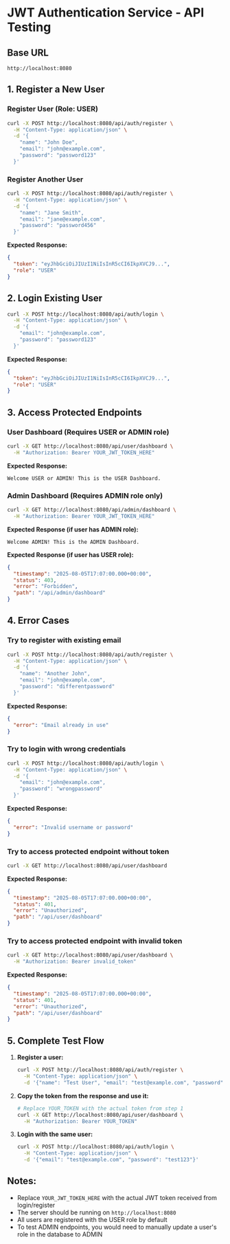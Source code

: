 # JWT Authentication Service - API Testing

## Base URL
```
http://localhost:8080
```

## 1. Register a New User

### Register User (Role: USER)
```bash
curl -X POST http://localhost:8080/api/auth/register \
  -H "Content-Type: application/json" \
  -d '{
    "name": "John Doe",
    "email": "john@example.com",
    "password": "password123"
  }'
```

### Register Another User
```bash
curl -X POST http://localhost:8080/api/auth/register \
  -H "Content-Type: application/json" \
  -d '{
    "name": "Jane Smith",
    "email": "jane@example.com",
    "password": "password456"
  }'
```

**Expected Response:**
```json
{
  "token": "eyJhbGciOiJIUzI1NiIsInR5cCI6IkpXVCJ9...",
  "role": "USER"
}
```

## 2. Login Existing User

```bash
curl -X POST http://localhost:8080/api/auth/login \
  -H "Content-Type: application/json" \
  -d '{
    "email": "john@example.com",
    "password": "password123"
  }'
```

**Expected Response:**
```json
{
  "token": "eyJhbGciOiJIUzI1NiIsInR5cCI6IkpXVCJ9...",
  "role": "USER"
}
```

## 3. Access Protected Endpoints

### User Dashboard (Requires USER or ADMIN role)
```bash
curl -X GET http://localhost:8080/api/user/dashboard \
  -H "Authorization: Bearer YOUR_JWT_TOKEN_HERE"
```

**Expected Response:**
```
Welcome USER or ADMIN! This is the USER Dashboard.
```

### Admin Dashboard (Requires ADMIN role only)
```bash
curl -X GET http://localhost:8080/api/admin/dashboard \
  -H "Authorization: Bearer YOUR_JWT_TOKEN_HERE"
```

**Expected Response (if user has ADMIN role):**
```
Welcome ADMIN! This is the ADMIN Dashboard.
```

**Expected Response (if user has USER role):**
```json
{
  "timestamp": "2025-08-05T17:07:00.000+00:00",
  "status": 403,
  "error": "Forbidden",
  "path": "/api/admin/dashboard"
}
```

## 4. Error Cases

### Try to register with existing email
```bash
curl -X POST http://localhost:8080/api/auth/register \
  -H "Content-Type: application/json" \
  -d '{
    "name": "Another John",
    "email": "john@example.com",
    "password": "differentpassword"
  }'
```

**Expected Response:**
```json
{
  "error": "Email already in use"
}
```

### Try to login with wrong credentials
```bash
curl -X POST http://localhost:8080/api/auth/login \
  -H "Content-Type: application/json" \
  -d '{
    "email": "john@example.com",
    "password": "wrongpassword"
  }'
```

**Expected Response:**
```json
{
  "error": "Invalid username or password"
}
```

### Try to access protected endpoint without token
```bash
curl -X GET http://localhost:8080/api/user/dashboard
```

**Expected Response:**
```json
{
  "timestamp": "2025-08-05T17:07:00.000+00:00",
  "status": 401,
  "error": "Unauthorized",
  "path": "/api/user/dashboard"
}
```

### Try to access protected endpoint with invalid token
```bash
curl -X GET http://localhost:8080/api/user/dashboard \
  -H "Authorization: Bearer invalid_token"
```

**Expected Response:**
```json
{
  "timestamp": "2025-08-05T17:07:00.000+00:00",
  "status": 401,
  "error": "Unauthorized",
  "path": "/api/user/dashboard"
}
```

## 5. Complete Test Flow

1. **Register a user:**
   ```bash
   curl -X POST http://localhost:8080/api/auth/register \
     -H "Content-Type: application/json" \
     -d '{"name": "Test User", "email": "test@example.com", "password": "test123"}'
   ```

2. **Copy the token from the response and use it:**
   ```bash
   # Replace YOUR_TOKEN with the actual token from step 1
   curl -X GET http://localhost:8080/api/user/dashboard \
     -H "Authorization: Bearer YOUR_TOKEN"
   ```

3. **Login with the same user:**
   ```bash
   curl -X POST http://localhost:8080/api/auth/login \
     -H "Content-Type: application/json" \
     -d '{"email": "test@example.com", "password": "test123"}'
   ```

## Notes:
- Replace `YOUR_JWT_TOKEN_HERE` with the actual JWT token received from login/register
- The server should be running on `http://localhost:8080`
- All users are registered with the USER role by default
- To test ADMIN endpoints, you would need to manually update a user's role in the database to ADMIN
